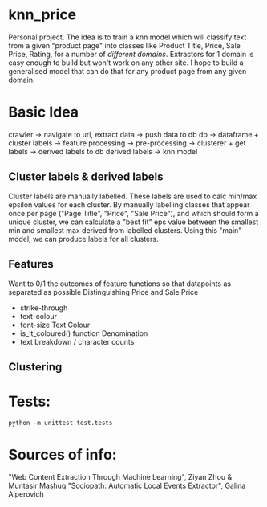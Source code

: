 # knn_price
Personal project.
The idea is to train a knn model which will classify text from a given "product page" into classes like Product Title, Price, Sale Price, Rating, for a number of *different domains*.
Extractors for 1 domain is easy enough to build but won't work on any other site. I hope to build a generalised model that can do that for any product page from any given domain.

# Basic Idea
crawler -> navigate to url, extract data -> push data to db
db -> dataframe + cluster labels -> feature processing -> pre-processing -> clusterer + get labels -> derived labels to db
derived labels -> knn model

## Cluster labels & derived labels
Cluster labels are manually labelled. These labels are used to calc min/max epsilon values for each cluster. By manually labelling classes that appear once per page ("Page Title", "Price", "Sale Price"), and which should form a unique cluster, we can calculate a "best fit" eps value between the smallest min and smallest max derived from labelled clusters. Using this "main" model, we can produce labels for all clusters.

## Features
Want to 0/1 the outcomes of feature functions so that datapoints as separated as possible
Distinguishing Price and Sale Price
- strike-through
- text-colour
- font-size
Text Colour
- is_it_coloured() function
Denomination
- text breakdown / character counts

## Clustering

# Tests:
`python -m unittest test.tests`

# Sources of info:
"Web Content Extraction Through Machine Learning", Ziyan Zhou & Muntasir Mashuq
"Sociopath: Automatic Local Events Extractor", Galina Alperovich
